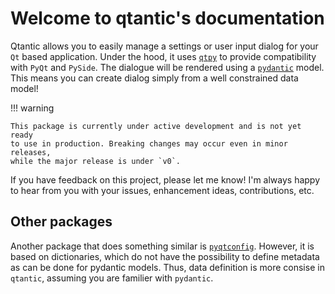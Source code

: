 # Welcome to qtantic's documentation

Qtantic allows you to easily manage a settings or user input dialog
for your `Qt` based application.
Under the hood, it uses [`qtpy`](https://github.com/spyder-ide/qtpy) 
to provide compatibility with `PyQt` and `PySide`.
The dialogue will be rendered using a 
[`pydantic`](https://docs.pydantic.dev/latest/) model.
This means you can create dialog simply from a well constrained data model!

!!! warning
    
    This package is currently under active development and is not yet ready
    to use in production. Breaking changes may occur even in minor releases,
    while the major release is under `v0`.

If you have feedback on this project, please let me know!
I'm always happy to hear from you with your issues, 
enhancement ideas, contributions, etc.

## Other packages

Another package that does something similar is 
[`pyqtconfig`](https://github.com/pythonguis/pyqtconfig).
However, it is based on dictionaries,
which do not have the possibility to define metadata as can be done
for pydantic models.
Thus, data definition is more consise in `qtantic`, 
assuming you are familier with `pydantic`.

